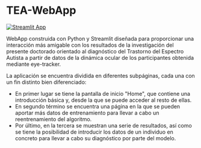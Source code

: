 # TEA-WebApp

[![Streamlit App](https://static.streamlit.io/badges/streamlit_badge_black_white.svg)](https://share.streamlit.io/rchatru/tea-webapp/Home.py)

WebApp construida con Python y Streamlit diseñada para proporcionar una interacción más amigable con los resultados de la investigación del presente doctorado orientado al diagnóstico del Trastorno del Espectro Autista a partir de datos de la dinámica ocular de los participantes obtenida mediante eye-tracker.


La aplicación se encuentra dividida en diferentes subpáginas, cada una con un fin distinto bien diferenciado:

- En primer lugar se tiene la pantalla de inicio "Home", que contiene una introducción básica y, desde la que se puede acceder al resto de ellas.
- En segundo término se encuentra una página en la que se pueden aportar más datos de entrenamiento para llevar a cabo un reentrenamiento del algoritmo.
- Por último, en la tercera se muestran una serie de resultados, así como se tiene la posibilidad de introducir los datos de un individuo en concreto para llevar a cabo su diagnóstico por parte del modelo.

